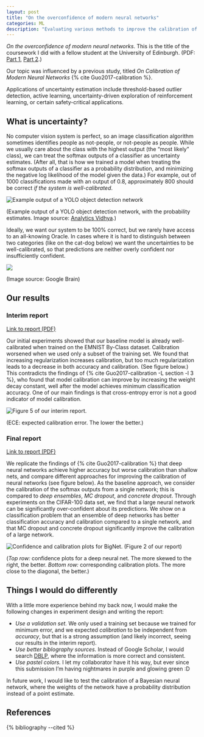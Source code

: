 ```yaml
---
layout: post
title: "On the overconfidence of modern neural networks"
categories: ML
description: "Evaluating various methods to improve the calibration of deep neural networks."
---
```


*On the overconfidence of modern neural networks*. This is the title of the coursework I did with a fellow student at the University of Edinburgh. (PDF: [Part 1](mlp-cw3.pdf), [Part 2](mlp-cw4.pdf).)

Our topic was influenced by a previous study, titled _On Calibration of Modern Neural Networks_ {% cite Guo2017-calibration %}.

Applications of uncertainty estimation include threshold-based outlier detection, active learning, uncertainty-driven exploration of reinforcement learning, or certain safety-critical applications.

## What is uncertainty?

No computer vision system is perfect, so an image classification algorithm sometimes identifies people as not-people, or not-people as people.
While we usually care about the class with the highest output (the “most likely” class), we can treat the softmax outputs of a classifier as uncertainty estimates.
(After all, that is how we trained a model when treating the softmax outputs of a classifier as a probability distribution, and minimizing the negative log likelihood of the model given the data.)
For example, out of 1000 classifications made with an output of 0.8, approximately 800 should be correct _if the system is well-calibrated_.

![Example output of a YOLO object detection network](yolo.png)

(Example output of a YOLO object detection network, with the probability estimates. Image source: [Analytics Vidhya](https://www.analyticsvidhya.com/blog/2018/12/practical-guide-object-detection-yolo-framewor-python/).)

Ideally, we want our system to be 100% correct, but we rarely have access to an all-knowing Oracle. In cases where it is hard to distinguish between two categories (like on the cat-dog below) we want the uncertainties to be well-calibrated, so that predictions are neither overly confident nor insufficiently confident.

![](catdog.jpeg)

(Image source: Google Brain)



## Our results

### Interim report

[Link to report (PDF)](mlp-cw3.pdf)

Our initial experiments showed that our baseline model is already well-calibrated when trained on the EMNIST By-Class dataset.
Calibration worsened when we used only a subset of the training set.
We found that increasing regularization increases calibration, but too much regularization leads to a decrease in both accuracy and calibration. (See figure below.)
This contradicts the findings of {% cite Guo2017-calibration -L section -l 3 %}, who found that model calibration can improve by increasing the weight decay constant, well after the model achieves minimum classification accuracy.
One of our main findings is that cross-entropy error is not a good indicator of model calibration.

![Figure 5 of our interim report.](mlp-cw3-fig5.png)

(ECE: expected calibration error. The lower the better.)

### Final report

[Link to report (PDF)](mlp-cw4.pdf)

We replicate the findings of {% cite Guo2017-calibration %} that deep neural networks achieve higher accuracy but worse calibration than shallow nets, and compare different approaches for improving the calibration of neural networks (see figure below). As the baseline approach, we consider the calibration of the softmax outputs from a single network; this is compared to _deep ensembles_, _MC dropout_, and _concrete dropout_. Through experiments on the CIFAR-100 data set, we find that a large neural network can be significantly over-confident about its predictions. We show on a classification problem that an ensemble of deep networks has better classification accuracy and calibration compared to a single network, and that MC dropout and concrete dropout significantly improve the calibration of a large network.

![Confidence and calibration plots for BigNet. (Figure 2 of our report)](mlp-cw4-fig2.png)

(_Top row:_ confidence plots for a deep neural net. The more skewed to the right, the better. _Bottom row:_ corresponding calibration plots. The more close to the diagonal, the better.)

## Things I would do differently

With a little more experience behind my back now, I would make the following changes in experiment design and writing the report:
 - _Use a validation set._ We only used a training set because we trained for minimum error, and we expected _calibration_ to be independent from _accuracy_, but that is a strong assumption (and likely incorrect, seeing our results in the interim report).
 - _Use better biblography sources._ Instead of Google Scholar, I would search [DBLP](https://dblp.uni-trier.de/), where the information is more correct and consistent.
 - _Use pastel colors._ I let my collaborator have it his way, but ever since this submission I’m having nightmares in purple and glowing green :D

In future work, I would like to test the calibration of a Bayesian neural network, where the weights of the network have a probability distribution instead of a point estimate.

## References

{% bibliography --cited %}
